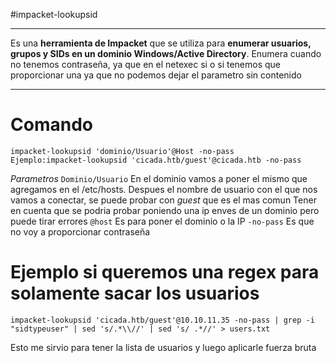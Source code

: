 #impacket-lookupsid

-----

Es una **herramienta de Impacket** que se utiliza para **enumerar usuarios, grupos y SIDs en un dominio Windows/Active Directory**.
Enumera cuando no tenemos contraseña, ya que en el netexec si o si tenemos que proporcionar una ya que no podemos dejar el parametro sin contenido

------
# Comando

```shell
impacket-lookupsid 'dominio/Usuario'@Host -no-pass
Ejemplo:impacket-lookupsid 'cicada.htb/guest'@cicada.htb -no-pass
```
*Parametros*
	`Dominio/Usuario` En el dominio vamos a poner el mismo que agregamos en el /etc/hosts. Despues el nombre de usuario con el que nos vamos a conectar, se puede probar con *guest* que es el mas comun
		Tener en cuenta que se podria probar poniendo una ip enves de un dominio pero puede tirar errores
	`@host` Es para poner el dominio o la IP
	`-no-pass` Es que no voy a proporcionar contraseña

# Ejemplo si queremos una regex para solamente sacar los usuarios

```
impacket-lookupsid 'cicada.htb/guest'@10.10.11.35 -no-pass | grep -i "sidtypeuser" | sed 's/.*\\//' | sed 's/ .*//' > users.txt
```

Esto me sirvio para tener la lista de usuarios y luego aplicarle fuerza bruta
